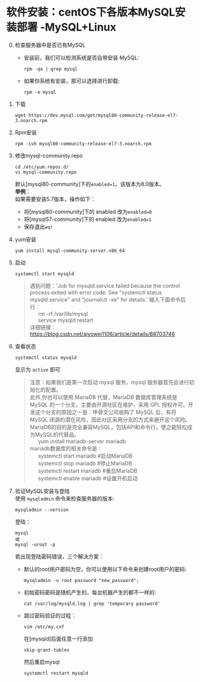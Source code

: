 # 软件安装：centOS下各版本MySQL安装部署 -MySQL+Linux

0. 检查服务器中是否已有MySQL
    + 安装前，我们可以检测系统是否自带安装 MySQL:  
        ```
        rpm -qa | grep mysql
        ```
    + 如果你系统有安装，那可以选择进行卸载:  
        ```
        rpm -e mysql
        ```

1. 下载
    ```shell
    wget https://dev.mysql.com/get/mysql80-community-release-el7-3.noarch.rpm
    ```
2. Rpm安装
    ```shell
    rpm -ivh mysql80-community-release-el7-3.noarch.rpm
    ```
3. 修改mysql-community.repo
    ```shell
    cd /etc/yum.repos.d/
    vi mysql-community.repo
    ```
    默认[mysql80-community]下的`enabled=1`，该版本为8.0版本。  
    **举例**：  
    如果需要安装5.7版本，操作如下：  
    + 将[mysql80-community]下的 enabled 改为`enabled=0  `
    + 将[mysql57-community]下的 enabled 改为`enabled=1`
    + 保存退出`wq!`
4. yum安装
    ```shell
    yum install mysql-community-server.x86_64
    ```
5. 启动
    ```shell
    systemctl start mysqld
    ```

    > 遇到问题：'Job for mysqld.service failed because the control process exited with error code. See "systemctl status mysqld.service" and "journalctl -xe" for details.'  输入下面命令后行：  
    &ensp; &ensp; rm -rf /var/lib/mysql  
    &ensp; &ensp; service mysqld restart  
    详细链接：https://blog.csdn.net/aiyowei1106/article/details/88703746

6. 查看状态
    ```shell
    systemctl status mysqld
    ```
    显示为 `active` 即可

    >注意：如果我们是第一次启动 mysql 服务，mysql 服务器首先会进行初始化的配置。  
    此外,你也可以使用 MariaDB 代替，MariaDB 数据库管理系统是 MySQL 的一个分支，主要由开源社区在维护，采用 GPL 授权许可。开发这个分支的原因之一是：甲骨文公司收购了 MySQL 后，有将 MySQL 闭源的潜在风险，因此社区采用分支的方式来避开这个风险。  
    MariaDB的目的是完全兼容MySQL，包括API和命令行，使之能轻松成为MySQL的代替品。  
    &ensp; &ensp; yum install mariadb-server mariadb   
    mariadb数据库的相关命令是：  
    &ensp; &ensp; systemctl start mariadb  #启动MariaDB  
    &ensp; &ensp; systemctl stop mariadb  #停止MariaDB  
    &ensp; &ensp; systemctl restart mariadb  #重启MariaDB  
    &ensp; &ensp; systemctl enable mariadb  #设置开机启动  

7. 验证MySQL安装与登陆  
    使用 `mysqladmin` 命令来检查服务器的版本:  
    ```
    mysqladmin --version
    ```
    登陆：
    ```
    mysql 
    或
    mysql -uroot -p
    ```

    若出现登陆密码错误，三个解决方案： 
    + 默认的root用户密码为空，你可以使用以下命令来创建root用户的密码:  
        ```
        mysqladmin -u root password "new_password";
        ```
    + 初始密码密码是随机产生的，每台机器产生的都不一样的:
        ```
        cat /var/log/mysqld.log | grep 'temporary password'
        ```
    + 跳过密码验证的过程：
        ```
        vim /etc/my.cnf
        ```
        在[mysqld]后面任意一行添加
        ```
        skip-grant-tables
        ```
        然后重启mysql
        ```
        systemctl restart mysqld
        ```
    
